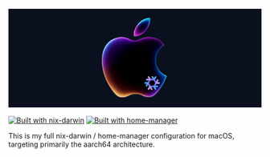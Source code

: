 
![banner](banner-readme.png)

[![Built with nix-darwin](https://img.shields.io/badge/Built_with-nix--darwin-43329C.svg?style=flat&logo=nixos&logoColor=white&label=macOS%20by&labelColor=5277C3&suffix=nix-darwin)](https://nixos.org/)
[![Built with home-manager](https://img.shields.io/badge/Built_with-home--manager-43329C.svg?style=flat&logo=nixos&logoColor=white&label=and&labelColor=5277C3&suffix=home-manager)](https://nix-community.github.io/home-manager/)

This is my full nix-darwin / home-manager configuration for macOS, targeting primarily the aarch64 architecture.
